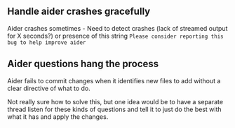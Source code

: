 ## Handle aider crashes gracefully

Aider crashes sometimes - Need to detect crashes (lack of streamed output for X seconds?) or presence of this string `Please consider reporting this bug to help improve aider`

## Aider questions hang the process

Aider fails to commit changes when it identifies new files to add without a clear directive of what to do.

Not really sure how to solve this, but one idea would be to have a separate thread listen for these kinds of questions and tell it to just do the best with what it has and apply the changes.
